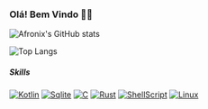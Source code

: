 <lottie-player src="https://lottie.host/embed/868e077f-2702-4184-9223-b373220eb123/aG3oE8SBk6.json" background="transparent" speed="1" style="width: 300px; height: 300px;" loop autoplay></lottie-player>

### Olá! Bem Vindo 👋🏾
![Afronix's GitHub stats](https://github-readme-stats.vercel.app/api?username=Afronix&show_icons=true&theme=transparent)

![Top Langs](https://github-readme-stats.vercel.app/api/top-langs/?username=Afronix&layout=compact&theme=transparent)
##### Skills
[![Kotlin](https://img.shields.io/badge/Kotlin-0095D5?&style=for-the-badge&logo=kotlin&logoColor=white)]()
[![Sqlite](https://img.shields.io/badge/SQLite-07405E?style=for-the-badge&logo=sqlite&logoColor=white)]()
[![C](https://img.shields.io/badge/C-00599C?style=for-the-badge&logo=c&logoColor=white)]()
[![Rust](https://img.shields.io/badge/Rust-000000?style=for-the-badge&logo=rust&logoColor=white)]()
[![ShellScript](https://img.shields.io/badge/Shell_Script-121011?style=for-the-badge&logo=gnu-bash&logoColor=white)]()
[![Linux](https://img.shields.io/badge/Linux-FCC624?style=for-the-badge&logo=linux&logoColor=black)]()
